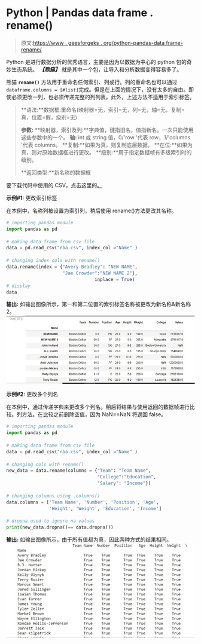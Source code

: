 # Python | Pandas data frame . rename()

> 原文:[https://www . geesforgeks . org/python-pandas-data frame-rename/](https://www.geeksforgeeks.org/python-pandas-dataframe-rename/)

Python 是进行数据分析的优秀语言，主要是因为以数据为中心的 python 包的奇妙生态系统。 ***【熊猫】*** 就是其中一个包，让导入和分析数据变得容易多了。

熊猫 **`rename()`** 方法用于重命名任何索引、列或行。列的重命名也可以通过`dataframe.columns = [#list]`完成。但是在上面的情况下，没有太多的自由。即使必须更改一列，也必须传递完整的列列表。此外，上述方法不适用于索引标签。

> **语法:**数据框.重命名(映射器=无，索引=无，列=无，轴=无，复制=真，位置=假，级别=无)
> 
> **参数:**
> **映射器，索引及列:**字典值，键指旧名，值指新名。一次只能使用这些参数中的一个。
> **轴:** int 或 string 值，0/'row '代表 row，1/'columns '代表 columns。
> **复制:**如果为真，则复制底层数据。
> **在位:**如果为真，则对原始数据框进行更改。
> **级别:**用于指定数据帧有多级索引时的级别。
> 
> **返回类型:**新名称的数据框

要下载代码中使用的 CSV，点击这里的[。](https://media.geeksforgeeks.org/wp-content/uploads/nba.csv)

**示例#1:** 更改索引标签

在本例中，名称列被设置为索引列，稍后使用 rename()方法更改其名称。

```py
# importing pandas module
import pandas as pd

# making data frame from csv file
data = pd.read_csv("nba.csv", index_col ="Name" )

# changing index cols with rename()
data.rename(index = {"Avery Bradley": "NEW NAME",
                     "Jae Crowder":"NEW NAME 2"},
                                 inplace = True)
# display
data
```

**输出:**
如输出图像所示，第一和第二位置的索引标签名称被更改为新名称&新名称 2。
![](img/1f21e7686d2803e77125fbcd29a77530.png)

**示例#2:** 更改多个列名

在本例中，通过传递字典来更改多个列名。稍后将结果与使用返回的数据帧进行比较。列方法。在比较之前删除空值，因为 NaN==NaN 将返回 false。

```py
# importing pandas module
import pandas as pd

# making data frame from csv file
data = pd.read_csv("nba.csv", index_col ="Name" )

# changing cols with rename()
new_data = data.rename(columns = {"Team": "Team Name",
                                  "College":"Education",
                                  "Salary": "Income"})

# changing columns using .columns()
data.columns = ['Team Name', 'Number', 'Position', 'Age',
                'Height', 'Weight', 'Education', 'Income']

# dropna used to ignore na values
print(new_data.dropna()== data.dropna())
```

**输出:**
如输出图像所示，由于所有值都为真，因此两种方式的结果相同。
![](img/e37ac3f59ccc1aec335ee36bc155d57b.png)